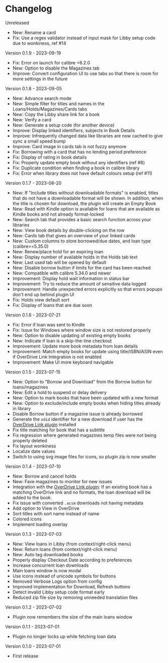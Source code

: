 # Changelog

Unreleased
- New: Rename a card
- Fix: Use a regex validator instead of input mask for Libby setup code due to wonkiness, ref #14

Version 0.1.9 - 2023-09-19
- Fix: Error on launch for calibre <6.2.0
- New: Option to disable the Magazines tab
- Improve: Convert configuration UI to use tabs so that there is room for more settings in the future

Version 0.1.8 - 2023-09-05
- New: Advance search mode
- New: Simple filter for titles and names in the Loans/Holds/Magazines/Cards tabs
- New: Copy the Libby share link for a book
- New: Verify a card
- New: Generate a setup code (for another device)
- Improve: Display linked identifiers, subjects in Book Details
- Improve: Infrequently changed data like libraries are now cached to give sync a small speed bump
- Improve: Card image in cards tab is not fuzzy anymore
- Fix: Borrowing with a card that has no lending period preference
- Fix: Display of rating in book details
- Fix: Properly update empty book without any identifiers (ref #8)
- Fix: Duplicate condition when finding a book in calibre library
- Fix: Error when library does not have default colours setup (ref #11)

Version 0.1.7 - 2023-08-20
- New: If "Include titles without downloadable formats" is enabled, titles that do not have a downloadable format will be shown. In addition, when the title is chosen for download, the plugin will create an Empty Book
- New: Read with Kindle option is available for loans that are available as Kindle books and not already format-locked
- New: Search tab that provides a basic search function across your libraries
- New: View book details by double-clicking on the row
- New: Cards tab that gives an overview of your linked cards
- New: Custom columns to store borrowed/due dates, and loan type (calibre>=5.35.0)
- New: Renew/place hold for an expiring loan
- New: Display number of available holds in the Holds tab text
- New: Last used tab will be opened by default
- New: Disable borrow button if limits for the card has been reached
- New: Compatible with calibre 5.34.0 and newer
- Improvement: Display hold wait information in status bar
- Improvement: Try to reduce the amount of sensitive data logged
- Improvement: Handle unexpected errors explicitly so that errors popups don't end up behind plugin UI
- Fix: Holds view default sort
- Fix: Display of loans that are due soon

Version 0.1.6 - 2023-07-21
- Fix: Error if loan was sent to Kindle
- Fix: Issue for Windows where window size is not restored properly
- New: Option to disable updating of existing empty books
- New: Indicate if loan is a skip-the-line checkout
- Improvement: Update more book metadata from loan details
- Improvement: Match empty books for update using title/ISBN/ASIN even if OverDrive Link Integration is not enabled
- Improvement: Make UI more keyboard navigable

Version 0.1.5 - 2023-07-15
- New: Option to "Borrow and Download" from the Borrow button for loans/magazines
- New: Edit a hold to suspend or delay delivery
- New: Option to mark books that have been updated with a new format
- New: Option to exclude/include empty books when hiding titles already in library
- Disable Borrow button if a magazine issue is already borrowed
- Generate the `odid` identifier for a new download if user has the  [OverDrive Link plugin](https://www.mobileread.com/forums/showthread.php?t=187919) installed
- Fix title matching for book that has a subtitle
- Fix regression where generated magazines temp files were not being properly deleted
- Fix layout wonkiness
- Localize date values
- Switch to using svg image files for icons, so plugin zip is now smaller

Version 0.1.4 - 2023-07-10
- New: Borrow and cancel holds
- New: Fave magazines to monitor for new issues
- Integration with the [OverDrive Link plugin](https://www.mobileread.com/forums/showthread.php?t=187919): If an existing book has a matching OverDrive link and no formats, the loan download will be added to the book.
- Fix issue with converted `.acsm` downloads not having metadata
- Add option to View in OverDrive
- Sort titles with sort name instead of name
- Colored icons
- Implement loading overlay

Version 0.1.3 - 2023-07-03
- New: View loans in Libby (from context/right-click menu)
- New: Return loans (from context/right-click menu)
- New: Auto tag downloaded books
- Properly display Checkout Date according to preferences
- Increase concurrent loan downloads
- Main loans window is now modal
- Use icons instead of unicode symbols for buttons
- Removed Verbose Logs option from config
- Improved implementation for Download, Refresh buttons
- Detect invalid Libby setup code format early
- Reduced zip file size by removing unneeded translation files

Version 0.1.2 - 2023-07-02
- Plugin now remembers the size of the main loans window

Version 0.1.1 - 2023-07-01
- Plugin no longer locks up while fetching loan data

Version 0.1.0 - 2023-07-01
- First release
